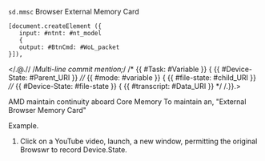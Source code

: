 `sd.mmsc`
Browser External Memory Card

    [document.createElement ({
       input: #ntnt: #nt_model
       {
       output: #BtnCmd: #WoL_packet 
    }]),

</.@.// /*Multi-line commit mention;*/
/*
{{ #Task: #Variable }} 
{
{{ #Device-State: #Parent_URI }}
*//*
{{ #mode: #variable }}
{
{{ #file-state: #child_URI }}
*//*
{{ #Device-State: #file-state }}
{
{{ #transcript: #Data_URI }}
*/
/.}}.>

AMD maintain continuity aboard Core Memory To maintain an, "External Browser Memory Card"

Example.
1. Click on a YouTube video, launch, a new window, permitting the original Browswr to record Device.State.

